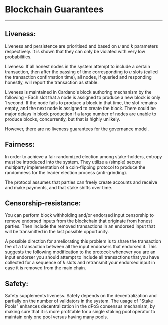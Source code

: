 <!-- .slide: data-background-color="#8D3AED" -->

# Blockchain Guarantees

---

## Liveness:

Liveness and persistence are prioritised and based on $u$ and $k$ parameters respectively. It is shown that they can only be violated with very low probabilities.

Liveness: If all honest nodes in the system attempt to include a certain transaction, then after the passing of time corresponding to $u$ slots (called the transaction confirmation time), all nodes, if queried and responding honestly, will report the transaction as stable.

Liveness is maintained in Cardano's block authoring mechanism by the following - Each slot that a node is assigned to produce a new block is only 1 second. If the node fails to produce a block in that time, the slot remains empty, and the next node is assigned to create the block. There could be major delays in block production if a large number of nodes are unable to produce blocks, concurrently, but that is highly unlikely.

However, there are no liveness guarantees for the governance model.

## Fairness:

In order to achieve a fair randomized election among stake-holders, entropy must be introduced into the system. They utilize a (simple) secure multiparty implementation of a coin-flipping protocol to produce the randomness for the leader election process (anti-grinding). 

The protocol assumes that parties can freely create accounts and receive and make payments, and that stake shifts over time.

## Censorship-resistance:

You can perform block withholding and/or endorsed input censorship to remove endorsed inputs from the blockchain that originate from honest parties. Then include the removed transactions in an endorsed input that will be transmitted in the last possible opportunity.

A possible direction for ameliorating this problem is to share the transaction fee of a transaction between all the input endorsers that endorsed it. This suggests the following modification to the protocol: whenever you are an input endorser you should attempt to include all transactions that you have collected for a sequence of $k$ slots and retransmit your endorsed input in case it is removed from the main chain.

## Safety:

Safety supplements liveness. Safety depends on the decentralization and partially on the number of validators in the system. The usage of "Stake Pools" enhances decentralization in the dPoS consensus mechanism, by making sure that it is more profitable for a single staking pool operator to maintain only one pool versus having many pools.
